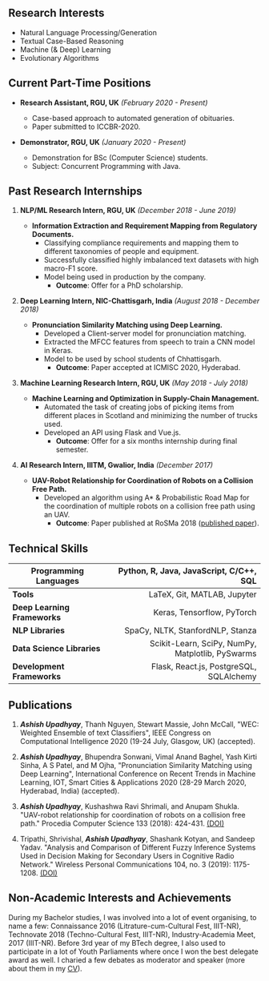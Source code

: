 <!-- ---
layout: post
title: "More About Me"
date: 2020-04-08
desc: "My previous experience."
categories: [Blog]
tags: [Blog]
published: true
blog: About
images:
  - url: /images/ashish.jpg
icon: icon-html
--- -->
## Research Interests

- Natural Language Processing/Generation
- Textual Case-Based Reasoning
- Machine (& Deep) Learning
- Evolutionary Algorithms


## Current Part-Time Positions

- **Research Assistant, RGU, UK**
  *(February 2020 - Present)*
	- Case-based approach to automated generation of obituaries.
	- Paper submitted to ICCBR-2020.


- **Demonstrator, RGU, UK**
  *(January 2020 - Present)*
	- Demonstration for BSc (Computer Science) students.
	- Subject: Concurrent Programming with Java.

## Past Research Internships

1. **NLP/ML Research Intern, RGU, UK** 
  *(December 2018 - June 2019)*
	- **Information Extraction and Requirement Mapping from Regulatory Documents.**
		- Classifying compliance requirements and mapping them to different taxonomies of people and equipment.
		- Successfully classified highly imbalanced text datasets with high macro-F1 score.
		- Model being used in production by the company.
			- **Outcome**: Offer for a PhD scholarship.


2. **Deep Learning Intern, NIC-Chattisgarh, India**
  *(August 2018 - December 2018)*
	- **Pronunciation Similarity Matching using Deep Learning.**
		- Developed a Client-server model for pronunciation matching. 
		- Extracted the MFCC features from speech to train a CNN model in Keras. 
		- Model to be used by school students of Chhattisgarh.
			- **Outcome**: Paper accepted at ICMISC 2020, Hyderabad.


3. **Machine Learning Research Intern, RGU, UK**
  *(May 2018 - July 2018)*
	- **Machine Learning and Optimization in Supply-Chain Management.**
		- Automated the task of creating jobs of picking items from different places in Scotland and minimizing the number of trucks used.
		- Developed an API using Flask and Vue.js.
			- **Outcome**: Offer for a six months internship during final semester.


4. **AI Research Intern, IIITM, Gwalior, India** 
  *(December 2017)*
	- **UAV-Robot Relationship for Coordination of Robots on a Collision Free Path.**
		- Developed an algorithm using A* & Probabilistic Road Map for the coordination of multiple robots on a collision free path using an UAV. 
			- **Outcome**: Paper published at RoSMa 2018 (<a href="https://doi.org/10.1016/j.procs.2018.07.052">published paper</a>).



## Technical Skills

| **Programming Languages**		 | 		    Python, R, Java, JavaScript, C/C++, SQL | 
| ------------------------------ | -----------------------------------------------: | 
| **Tools**				    	 |			  			LaTeX, Git, MATLAB, Jupyter | 
| **Deep Learning Frameworks**   |			   			 Keras, Tensorflow, PyTorch | 
| **NLP Libraries** 			 | 				   SpaCy, NLTK, StanfordNLP, Stanza | 
| **Data Science Libraries** 	 | Scikit-Learn, SciPy, NumPy, Matplotlib, PySwarms | 
| **Development Frameworks**     |          Flask, React.js, PostgreSQL, SQLAlchemy |

<!-- * **Programming Language:** Python, C++, Java, JS, C, Shell Script -->
<!-- * **Tools:** LaTeX, Git, MATLAB, Jupyter -->
<!-- * **Deep Learning Frameworks:** Keras, Tensorflow, PyTorch -->
<!-- * **NLP Libraries:** SpaCy, NLTK, StanfordNLP, Stanza -->
<!-- * **Data Science Libraries:** Scikit-Learn, SciPy, NumPy, Matplotlib, PySwarms -->

## Publications

1. ***Ashish Upadhyay***, Thanh Nguyen, Stewart Massie, John McCall, "WEC: Weighted Ensemble of text Classifiers", IEEE Congress on Computational Intelligence 2020 (19-24 July, Glasgow, UK) (accepted).

2. ***Ashish Upadhyay***, Bhupendra Sonwani, Vimal Anand Baghel, Yash Kirti Sinha, A S Patel, and M Ojha, "Pronunciation Similarity Matching using Deep Learning", International Conference on Recent Trends in Machine Learning, IOT, Smart Cities & Applications 2020 (28-29 March 2020, Hyderabad, India) (accepted).

3. ***Ashish Upadhyay***, Kushashwa Ravi Shrimali, and Anupam Shukla. "UAV-robot relationship for coordination of robots on a collision free path." Procedia Computer Science 133 (2018): 424-431. <a href="https://doi.org/10.1016/j.procs.2018.07.052">(DOI)</a>

4. Tripathi, Shrivishal, ***Ashish Upadhyay***, Shashank Kotyan, and Sandeep Yadav. "Analysis and Comparison of Different Fuzzy Inference Systems Used in Decision Making for Secondary Users in Cognitive Radio Network." Wireless Personal Communications 104, no. 3 (2019): 1175-1208. <a href="https://doi.org/10.1007/s11277-018-6075-9">(DOI)</a>

## Non-Academic Interests and Achievements

During my Bachelor studies, I was involved into a lot of event organising, to name a few: Connaissance 2016 (Litrature-cum-Cultural Fest, IIIT-NR), Technovate 2018 (Techno-Cultural Fest, IIIT-NR), Industry-Academia Meet, 2017 (IIIT-NR). Before 3rd year of my BTech degree, I also used to participate in a lot of Youth Parliaments where once I won the best delegate award as well. I charied a few debates as moderator and speaker (more about them in my <a href="https://panditu2015.github.io/CV_Ashish_Upadhyay.pdf">CV</a>).
